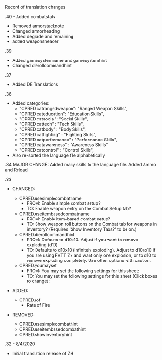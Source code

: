 Record of translation changes

.40
	- Added combatstats
  - Removed armorstacknote
  - Changed armorheading
  - Added degrade and remaining
  - added weaponsheader
	
.39
  - Added gamesystemname and gamesystemhint
  - Changed dierollcommandhint

.37
  - Added DE Translations

.36
  - Added categories:
    - "CPRED.catrangedweapon": "Ranged Weapon Skills",
    - "CPRED.cateducation": "Education Skills",
    - "CPRED.catsocial": "Social Skills",
    - "CPRED.cattech" : "Tech Skills",
    - "CPRED.catbody" : "Body Skills",
    - "CPRED.catfighting" : "Fighting Skills",
    - "CPRED.catperformance" : "Performance Skills",
    - "CPRED.catawareness" : "Awareness Skills",
    - "CPRED.catcontrol" : "Control Skills",  
  - Also re-sorted the language file alphabetically
    

.34
    MAJOR CHANGE: Added many skills to the language file.
    Added Ammo and Reload

.33
  - CHANGED:
    - CPRED.usesimplecombatname
      - FROM: Enable simple combat setup?
      - TO: Enable weapon entry on the Combat Setup tab?
    - CPRED.useitembasedcombatname
      - FROM: Enable item-based combat setup?
      - TO: Show weapon roll buttons on the Combat tab for weapons in inventory? (Requires 'Show Inventory Tabs?' to be on.)
    - CPRED.dierollcommandhint
      - FROM: Defaults to d10x10. Adjust if you want to remove exploding (d10)
      - TO: Defaults to d10x10 (infinitely exploding). Adjust to d10xo10 if you are using FVTT 7.x and want only one explosion, or to d10 to remove exploding completely. Use other options with caution.
    - CPRED.youmayset
      - FROM: You may set the following settings for this sheet:
      - TO: You may set the following settings for this sheet (Click boxes to change):

  - ADDED:
    - CPRED.rof
      - Rate of Fire

  - REMOVED:
    - CPRED.usesimplecombathint
    - CPRED.useitembasedcombathint
    - CPRED.showinventoryhint

.32 - 8/4/2020
  - Initial translation release of ZH